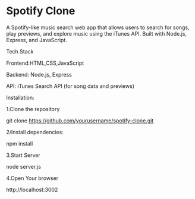 # Spotify Clone
A Spotify-like music search web app that allows users to search for songs, play previews, and explore music using the iTunes API. Built with Node.js, Express, and JavaScript.

Tech Stack

Frontend:HTML,CSS,JavaScript

Backend: Node.js, Express

API: iTunes Search API (for song data and previews)

Installation:

1.Clone the repository

git clone https://github.com/yourusername/spotify-clone.git

2/Install dependencies:

npm install

3.Start Server

node server.js

4.Open Your browser

http://localhost:3002
